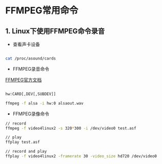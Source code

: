 # FFMPEG常用命令

## 1. Linux下使用FFMPEG命令录音

* 查看声卡设备
```bash

cat /proc/asound/cards

```

* FFMPEG录音命令

[FFMPEG官方文档](http://ffmpeg.org/ffmpeg-devices.html#alsa)

```bash

hw:CARD[,DEV[,SUBDEV]]

ffmpeg -f alsa -i hw:0 alsaout.wav

```

* FFMPEG录像命令
```bash
// record
ffmpeg -f video4linux2 -s 320*300 -i /dev/video0 test.asf

// play
ffplay test.asf

// record and play
ffplay -f video4linux2 -framerate 30 -video_size hd720 /dev/video0


```



